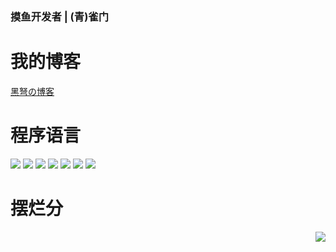 ### 摸鱼开发者 | (青)雀门

# 我的博客 
[黑弩の博客](https://www.heinu.cc)

# 程序语言
[![](https://img.shields.io/badge/-C-black?logo=c&style=flat-square&logoColor=ffffff)](http://cppmicroservices.org/)
[![](https://img.shields.io/badge/-PHP-007396?style=flat-square&logo=php&logoColor=ffffff)](https://www.php.net/)
[![](https://img.shields.io/badge/-Python-5596ff?style=flat-square&logo=python&logoColor=ffffff)](https://www.python.org/)
[![](https://img.shields.io/badge/-JavaScript-DC143C?style=flat-square&logo=javascript&logoColor=ffffff)](https://www.javascript.com/)
[![](https://img.shields.io/badge/-Lua-3277e7?style=flat-square&logo=lua&logoColor=ffffff)](http://www.lua.org/)
[![](https://img.shields.io/badge/-Go-6eeeee?style=flat-square&logo=go&logoColor=ffffff)](https://golang.google.cn/)
[![](https://img.shields.io/badge/-Bash-ae9a5a?style=flat-square&logo=shell&logoColor=ffffff)](https://www.python.org/)

# 摆烂分
<img align="right" src="https://github-readme-stats.vercel.app/api?username=heinu123&show_icons=true&icon_color=CE1D2D&text_color=718096&bg_color=ffffff&hide_title=true" />
